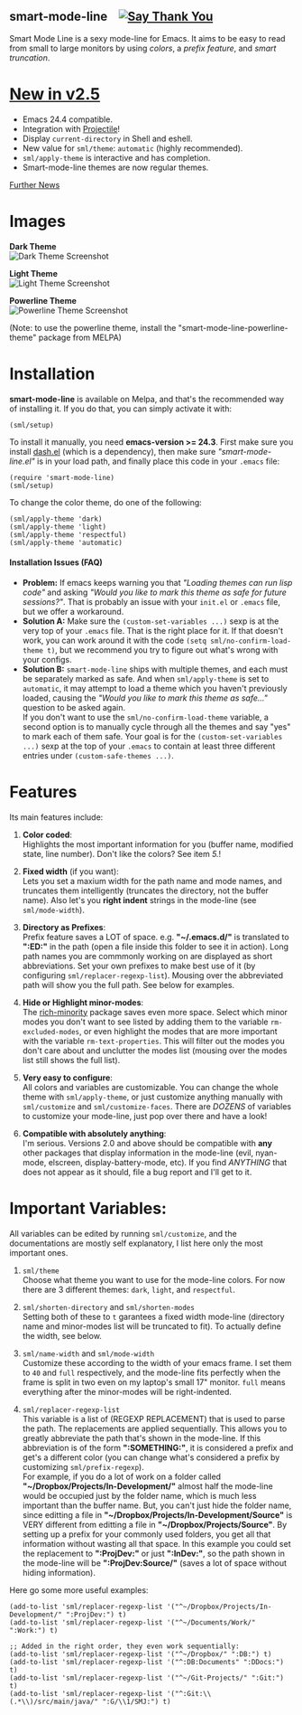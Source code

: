 smart-mode-line    [![Say Thank You](https://img.shields.io/gratipay/Malabarba.svg)](https://gratipay.com/Malabarba/)
---------------

Smart Mode Line is a sexy mode-line for Emacs. It aims to be easy to
read from small to large monitors by using *colors*, a *prefix feature*, and
*smart truncation*. 

[New in v2.5](https://github.com/Bruce-Connor/smart-mode-line/blob/master/news.md)
===========
- Emacs 24.4 compatible.
- Integration with [Projectile](https://github.com/bbatsov/projectile)!
- Display `current-directory` in Shell and eshell.
- New value for `sml/theme`: `automatic` (highly recommended).
- `sml/apply-theme` is interactive and has completion.
- Smart-mode-line themes are now regular themes.

[Further News](https://github.com/Bruce-Connor/smart-mode-line/blob/master/news.md)

Images
======
**Dark Theme**  
![Dark Theme Screenshot](https://raw.github.com/Bruce-Connor/smart-mode-line/master/screenshot-2013-11-11-dark.png)

**Light Theme**  
![Light Theme Screenshot](https://raw.github.com/Bruce-Connor/smart-mode-line/master/screenshot-2013-11-11-light.png)

**Powerline Theme**  
![Powerline Theme Screenshot](https://raw.github.com/Bruce-Connor/smart-mode-line/master/screenshot-powerline-theme.png)

(Note: to use the powerline theme, install the "smart-mode-line-powerline-theme" package from MELPA)

Installation
===
**smart-mode-line** is available on Melpa, and that's the recommended
way of installing it. If you do that, you can simply activate it with:

    (sml/setup)

To install it manually, you need **emacs-version >= 24.3**. First
make sure you install [dash.el](https://github.com/magnars/dash.el)
(which is a dependency), then make sure *"smart-mode-line.el"* is in
your load path, and finally place this code in your `.emacs` file:

    (require 'smart-mode-line)
    (sml/setup)

To change the color theme, do one of the following:

    (sml/apply-theme 'dark)
    (sml/apply-theme 'light)
    (sml/apply-theme 'respectful)
    (sml/apply-theme 'automatic)

#### Installation Issues (FAQ) ####

- **Problem:** If emacs keeps warning you that *"Loading themes can run
lisp code"* and asking *"Would you like to mark this theme as safe for
future sessions?"*. That is probably an issue with your `init.el` or
`.emacs` file, but we offer a workaround.
- **Solution A:** Make sure the `(custom-set-variables ...)` sexp is at
  the very top of your `.emacs` file. That is the right place for it.
  If that doesn't work, you can work around it with the code `(setq sml/no-confirm-load-theme t)`,
  but we recommend you try to figure out what's wrong with your configs.
- **Solution B:** `smart-mode-line` ships with multiple themes, and
  each must be separately marked as safe. And when `sml/apply-theme`
  is set to `automatic`, it may attempt to load a theme which you
  haven't previously loaded, causing the *"Would you like to mark this
  theme as safe..."* question to be asked again.  
  If you don't want to use the `sml/no-confirm-load-theme` variable, a
  second option is to manually cycle through all the themes and say
  "yes" to mark each of them safe. Your goal is for the
  `(custom-set-variables ...)` sexp at the top of your `.emacs` to
  contain at least three different entries under `(custom-safe-themes
  ...)`.

Features
===
Its main features include:

 1. **Color coded**:  
    Highlights the most important information for you
    (buffer name, modified state, line number). Don't
    like the colors? See item *5.*!

 2. **Fixed width** (if you want):  
    Lets you set a maxium width for the path name and mode names, and
    truncates them intelligently (truncates the directory, not the
    buffer name). Also let's you **right indent** strings in the
    mode-line (see `sml/mode-width`).

 3. **Directory as Prefixes**:  
    Prefix feature saves a LOT of space. e.g. **"~/.emacs.d/"**
    is translated to **":ED:"** in the path (open a file inside
    this folder to see it in action). Long path names you
    are commmonly working on are displayed as short
    abbreviations. Set your own prefixes to make best use
    of it (by configuring `sml/replacer-regexp-list`). Mousing
    over the abbreviated path will show you the full
    path. See below for examples.  	

 4. **Hide or Highlight minor-modes**:  
    The [rich-minority](https://github.com/Bruce-Connor/rich-minority)
    package saves even more space. Select which minor modes you don't
    want to see listed by adding them to the variable
    `rm-excluded-modes`, or even highlight the modes that are more
    important with the variable `rm-text-properties`. This will filter
    out the modes you don't care about and unclutter the modes list
    (mousing over the modes list still shows the full list).

 5. **Very easy to configure**:  
    All colors and variables are customizable. You can change the
    whole theme with `sml/apply-theme`, or just customize anything
    manually with `sml/customize` and `sml/customize-faces`. There are
    *DOZENS* of variables to customize your mode-line, just pop over
    there and have a look!

 6. **Compatible with absolutely anything**:  
    I'm serious. Versions 2.0 and above should be compatible with
    **any** other packages that display information in the mode-line
    (evil, nyan-mode, elscreen, display-battery-mode, etc). If you
    find *ANYTHING* that does not appear as it should, file a bug report
    and I'll get to it.
    
Important Variables:
===
All variables can be edited by running `sml/customize`, and the
documentations are mostly self explanatory, I list here only the
most important ones.

 1. `sml/theme`  
  Choose what theme you want to use for the mode-line colors. For now
  there are 3 different themes: `dark`, `light`, and `respectful`.
 
 1. `sml/shorten-directory` and `sml/shorten-modes`  
  Setting both of these to `t` garantees a fixed width mode-line
  (directory name and minor-modes list will be truncated to fit). To
  actually define the width, see below.
  
 2. `sml/name-width` and `sml/mode-width`  
  Customize these according to the width of your emacs frame. I set
  them to `40` and `full` respectively, and the mode-line fits
  perfectly when the frame is split in two even on my laptop's small
  17" monitor. `full` means everything after the minor-modes will be
  right-indented.
  
 3. `sml/replacer-regexp-list`  
  This variable is a list of (REGEXP REPLACEMENT) that is used
  to parse the path. The replacements are applied
  sequentially. This allows you to greatly abbreviate the path
  that's shown in the mode-line. If this abbreviation is of
  the form **":SOMETHING:"**, it is considered a prefix and get's
  a different color (you can change what's considered a prefix
  by customizing `sml/prefix-regexp`).  
  For example, if you do a lot of work on a folder called
  **"~/Dropbox/Projects/In-Development/"** almost half the
  mode-line would be occupied just by the folder name, which
  is much less important than the buffer name. But, you can't
  just hide the folder name, since editting a file in
  **"~/Dropbox/Projects/In-Development/Source"** is VERY different
  from editting a file in **"~/Dropbox/Projects/Source"**. By
  setting up a prefix for your commonly used folders, you get
  all that information without wasting all that space. In this
  example you could set the replacement to **":ProjDev:"** or just
  **":InDev:"**, so the path shown in the mode-line will be
  **":ProjDev:Source/"** (saves a lot of space without hiding
  information).  

Here go some more useful examples:

    (add-to-list 'sml/replacer-regexp-list '("^~/Dropbox/Projects/In-Development/" ":ProjDev:") t)
    (add-to-list 'sml/replacer-regexp-list '("^~/Documents/Work/" ":Work:") t)
    
    ;; Added in the right order, they even work sequentially:
    (add-to-list 'sml/replacer-regexp-list '("^~/Dropbox/" ":DB:") t)
    (add-to-list 'sml/replacer-regexp-list '("^:DB:Documents" ":DDocs:") t)
    (add-to-list 'sml/replacer-regexp-list '("^~/Git-Projects/" ":Git:") t)
    (add-to-list 'sml/replacer-regexp-list '("^:Git:\\(.*\\)/src/main/java/" ":G/\\1/SMJ:") t)
